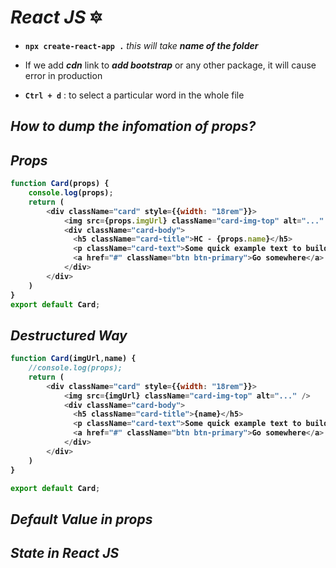 # _React JS_ 🔯

- **`npx create-react-app .`**  _this will take **name of the folder**_

- If we add **_cdn_** link to **_add bootstrap_** or any other package, it will cause error in production 

- **`Ctrl + d`** : to select a particular word in the whole file

## _How to dump the infomation of props?_


## _Props_
<b>

```javascript
function Card(props) {
    console.log(props);
    return (
        <div className="card" style={{width: "18rem"}}>
            <img src={props.imgUrl} className="card-img-top" alt="..." />
            <div className="card-body">
              <h5 className="card-title">HC - {props.name}</h5>
              <p className="card-text">Some quick example text to build on the card              title and make up the bulk of the card's content.</p>
              <a href="#" className="btn btn-primary">Go somewhere</a>
            </div>
        </div>
    )
}
export default Card;
```
</b>

## _Destructured Way_
<b>

```javascript
function Card(imgUrl,name) {
    //console.log(props);
    return (
        <div className="card" style={{width: "18rem"}}>
            <img src={imgUrl} className="card-img-top" alt="..." />
            <div className="card-body">
              <h5 className="card-title">{name}</h5>
              <p className="card-text">Some quick example text to build on the card title and make up the bulk of the card's content.</p>
              <a href="#" className="btn btn-primary">Go somewhere</a>
            </div>
        </div>
    )
}

export default Card;
```
</b>

## _Default Value in props_

## _State in React JS_



